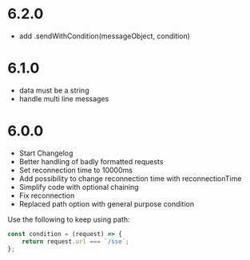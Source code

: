 # 6.2.0

 * add .sendWithCondition(messageObject, condition)

# 6.1.0

 * data must be a string
 * handle multi line messages

# 6.0.0

 * Start Changelog
 * Better handling of badly formatted requests
 * Set reconnection time to 10000ms
 * Add possibility to change reconnection time with reconnectionTime
 * Simplify code with optional chaining
 * Fix reconnection
 * Replaced path option with general purpose condition

Use the following to keep using path:

```js
const condition = (request) => {
    return request.url === `/sse`;
};
```

